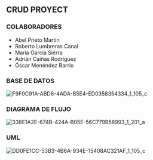 ## CRUD PROYECT

### COLABORADORES

- Abel Prieto Martín
- Roberto Lumbreras Canal
- María García Sierra
- Adrián Caiñas Rodríguez
- Óscar Menéndez Barrio

### BASE DE DATOS

![F9F0C91A-ABD6-4ADA-B5E4-ED0358354334_1_105_c](https://github.com/user-attachments/assets/b7d38f52-f2fe-4dab-8e80-2a9dfe4f67f6)

### DIAGRAMA DE FLUJO

![338E1A2E-674B-424A-B05E-56C779B58993_1_201_a](https://github.com/user-attachments/assets/b84b531a-8bf0-4231-a875-0cd857b37902)

### UML

![DD0FE1CC-53B3-4B6A-934E-15408AC321AF_1_105_c](https://github.com/user-attachments/assets/fa29bdd8-9b4f-4a63-9cb6-0ac7d95fee86)
